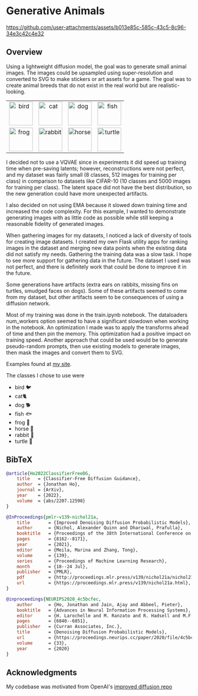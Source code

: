 # Generative Animals

https://github.com/user-attachments/assets/b013e85c-585c-43c5-8c96-34e3c42c4e32

## Overview

Using a lightweight diffusion model, the goal was to generate small animal images. The images could be upsampled using super-resolution and converted to SVG to make stickers or art assets for a game. The goal was to create animal breeds that do not exist in the real world but are realistic-looking.

| | | | |
|:-------------------------:|:-------------------------:|:-------------------------:|:-------------------------:|
| <img width="64" height="64" alt="bird" src="https://github.com/user-attachments/assets/a9276326-b60a-4f45-b7ba-4e05f65d56c5" /> | <img width="64" height="64" alt="cat" src="https://github.com/user-attachments/assets/2ceee81d-ae6a-4a02-8b17-f23eb44a605f" /> | <img width="64" height="64" alt="dog" src="https://github.com/user-attachments/assets/4003b312-4eb1-4fa2-bd27-abe5955c5c3d" /> | <img width="64" height="64" alt="fish" src="https://github.com/user-attachments/assets/22b00336-2b80-4394-b552-a2cbcf14630c" /> |
<img width="64" height="64" alt="frog" src="https://github.com/user-attachments/assets/1037b0f8-2543-44b4-8854-830478358251" /> | <img width="64" height="64" alt="rabbit" src="https://github.com/user-attachments/assets/218c953a-94ab-4036-9cb9-f1b633811753" /> | <img width="64" height="64" alt="horse" src="https://github.com/user-attachments/assets/5727d19e-0c21-4fb1-86c5-c907e4515c4a" /> | <img width="64" height="64" alt="turtle" src="https://github.com/user-attachments/assets/c137baba-de43-47bb-b535-eb5d31957ccc" />


I decided not to use a VQVAE since in experiments it did speed up training time when pre-saving latents; however, reconstructions were not perfect, and my dataset was fairly small (8 classes, 512 images for training per class) in comparison to datasets like CIFAR-10 (10 classes and 5000 images for training per class). The latent space did not have the best distribution, so the new generation could have more unexpected artifacts.

I also decided on not using EMA because it slowed down training time and increased the code complexity. For this example, I wanted to demonstrate generating images with as little code as possible while still keeping a reasonable fidelity of generated images.

When gathering images for my datasets, I noticed a lack of diversity of tools for creating image datasets. I created my own Flask utility apps for ranking images in the dataset and merging new data points when the existing data did not satisfy my needs. Gathering the training data was a slow task. I hope to see more support for gathering data in the future. The dataset I used was not perfect, and there is definitely work that could be done to improve it in the future.

Some generations have artifacts (extra ears on rabbits, missing fins on turtles, smudged faces on dogs). Some of these artifacts seemed to come from my dataset, but other artifacts seem to be consequences of using a diffusion network.

Most of my training was done in the train.ipynb notebook. The dataloaders num_workers option seemed to have a significant slowdown when working in the notebook. An optimization I made was to apply the transforms ahead of time and then pin the memory. This optimization had a positive impact on training speed. Another approach that could be used would be to generate pseudo-random prompts, then use existing models to generate images, then mask the images and convert them to SVG.

Examples found at [my site](https://matthewandretaylor.github.io/Generative-Animals).

The classes I chose to use were

- bird 🐦
- cat🐈
- dog 🐕
- fish 🐟
- frog 🐸
- horse 🐎
- rabbit 🐇
- turtle 🐢

## BibTeX

```bibtex
@article{Ho2022ClassifierFreeDG,
    title   = {Classifier-Free Diffusion Guidance},
    author  = {Jonathan Ho},
    journal = {ArXiv},
    year    = {2022},
    volume  = {abs/2207.12598}
}
```

```bibtex
@InProceedings{pmlr-v139-nichol21a,
    title       = {Improved Denoising Diffusion Probabilistic Models},
    author      = {Nichol, Alexander Quinn and Dhariwal, Prafulla},
    booktitle   = {Proceedings of the 38th International Conference on Machine Learning},
    pages       = {8162--8171},
    year        = {2021},
    editor      = {Meila, Marina and Zhang, Tong},
    volume      = {139},
    series      = {Proceedings of Machine Learning Research},
    month       = {18--24 Jul},
    publisher   = {PMLR},
    pdf         = {http://proceedings.mlr.press/v139/nichol21a/nichol21a.pdf},
    url         = {https://proceedings.mlr.press/v139/nichol21a.html},
}
```

```bibtex
@inproceedings{NEURIPS2020_4c5bcfec,
    author      = {Ho, Jonathan and Jain, Ajay and Abbeel, Pieter},
    booktitle   = {Advances in Neural Information Processing Systems},
    editor      = {H. Larochelle and M. Ranzato and R. Hadsell and M.F. Balcan and H. Lin},
    pages       = {6840--6851},
    publisher   = {Curran Associates, Inc.},
    title       = {Denoising Diffusion Probabilistic Models},
    url         = {https://proceedings.neurips.cc/paper/2020/file/4c5bcfec8584af0d967f1ab10179ca4b-Paper.pdf},
    volume      = {33},
    year        = {2020}
}
```

## Acknowledgments

My codebase was motivated from OpenAI's [improved diffusion repo](https://github.com/openai/improved-diffusion/tree/main)
